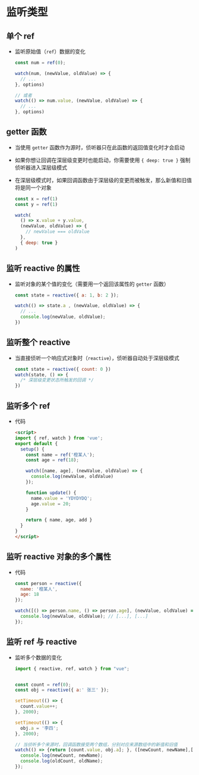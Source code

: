 # 监听类型

## 单个 ref

+ 监听原始值（`ref`）数据的变化

  ```js
  const num = ref(0);

  watch(num, (newValue, oldValue) => {
    // ...
  }, options)

  // 或者
  watch(() => num.value, (newValue, oldValue) => {
    // ...
  }, options)
  ```

## getter 函数

+ 当使用 `getter` 函数作为源时，侦听器只在此函数的返回值变化时才会启动

+ 如果你想让回调在深层级变更时也能启动，你需要使用 `{ deep: true }` 强制侦听器进入深层级模式

+ 在深层级模式时，如果回调函数由于深层级的变更而被触发，那么新值和旧值将是同一个对象

  ```js
  const x = ref(1)
  const y = ref(1)

  watch(
    () => x.value + y.value,
    (newValue, oldValue) => {
      // newValue === oldValue
    },
    { deep: true }
  )
  ```

## 监听 reactive 的属性

+ 监听对象的某个值的变化（需要用一个返回该属性的 `getter` 函数）

  ```js
  const state = reactive({ a: 1, b: 2 });

  watch(() => state.a , (newValue, oldValue) => {
    // ...
    console.log(newValue, oldValue);
  })
  ```

## 监听整个 reactive

+ 当直接侦听一个响应式对象时（`reactive`），侦听器自动处于深层级模式

  ```js
  const state = reactive({ count: 0 })
  watch(state, () => {
    /* 深层级变更状态所触发的回调 */
  })
  ```

## 监听多个 ref

+ 代码

  ```html
  <script>
  import { ref, watch } from 'vue';
  export default {
    setup() {
      const name = ref('橙某人');
      const age = ref(18);

      watch([name, age], (newValue, oldValue) => {
        console.log(newValue, oldValue)
      });

      function update() {
        name.value = 'YDYDYDQ';
        age.value = 20;
      }

      return { name, age, add }
    }
  }
  </script>
  ```

## 监听 reactive 对象的多个属性

+ 代码

  ```js
  const person = reactive({
    name: '橙某人',
    age: 18
  });

  watch([() => person.name, () => person.age], (newValue, oldValue) => {
    console.log(newValue, oldValue); // [...], [...]
  });
  ```

## 监听 ref 与 reactive

+ 监听多个数据的变化

  ```js
  import { reactive, ref, watch } from "vue";


  const count = ref(0);
  const obj = reactive({ a:' 张三' });

  setTimeout(() => {
    count.value++;
  }, 2000);

  setTimeout(() => {
    obj.a = '李四';
  }, 2000);

  // 当侦听多个来源时，回调函数接受两个数组，分别对应来源数组中的新值和旧值
  watch(() => {return [count.value, obj.a]; }, ([newCount, newName],[oldCount, oldName]) => {
    console.log(newCount, newName);
    console.log(oldCount, oldName);
  });
  ```
